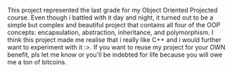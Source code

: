 This project represented the last grade for my Object Oriented Projected course. Even though i battled with it day and night, it turned out to be a simple but complex and beautiful project that contains all four of the OOP concepts: encapsulation, abstraction, inheritance, and polymorphism. I think this project made me realise that i really like C++ and i would further want to experiment with it :>. If you want to reuse my project for your OWN benefit, pls let me know or you'll be indebted for life because you will owe me a ton of bitcoins.
